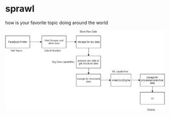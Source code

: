 # sprawl
how is your favorite topic doing around the world

![alt text](https://github.com/n3o-Bhushan/sprawl/blob/devbranch/Architecture%20Diagram.png)
